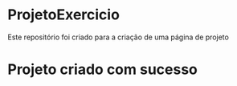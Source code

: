 # ProjetoExercicio
Este repositório foi criado para a criação de uma página de projeto

# Projeto criado com sucesso
